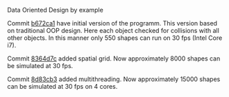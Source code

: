 Data Oriented Design by example

Commit [b672ca1](https://github.com/nikitablack/cpp-tests/commit/b672ca106ef5c88a23d7f8e2a909e07d6e54ca4a) have initial version of the programm. This version based on traditional OOP design. Here each object checked for collisions with all other objects. In this manner only 550 shapes can run on 30 fps (Intel Core i7).

Commit [8364d7c](https://github.com/nikitablack/cpp-tests/commit/8364d7c55c8948ab2fc5630e828d44551c6db951) added spatial grid. Now approximately 8000 shapes can be simulated at 30 fps.

Commit [8d83cb3](https://github.com/nikitablack/cpp-tests/commit/8d83cb351008a3faf3629279ebaf49ff3fc71b17) added multithreading. Now approximately 15000 shapes can be simulated at 30 fps on 4 cores.
